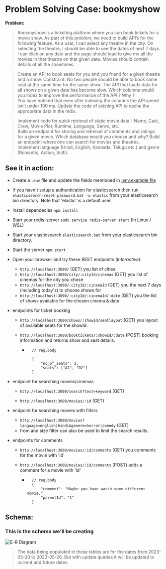 
# Problem Solving Case: bookmyshow

**Problem:**

> Bookmyshow is a ticketing platform where you can book tickets for a movie show. As part of this problem, we need to build API’s for the following feature. As a user, I can select any theatre in the city. On selecting the theatre, I should be able to see the dates of next 7 days. I can click on any date and the page should load to give me all the movies in that theatre on that given date. Movies should contain details of all the showtimes.

> Create an API to book seats for you and you friend for a given theatre and a show. 
Constraint: No two people should be able to book same seat at the same time for the same show. 
The API that loads data for all shows on a given date has become slow. Which columns would you index to improve the performance of the API ? Why ?  
You have noticed that even after indexing the columns the API speed isn’t under 100 ms. Update the code of existing API to cache the appropriate data in the redis.  

> Implement code for quick retrieval of static movie data - Name, Cast, Crew, Movie Plot, Runtime, Language, Genre, etc.  
Build an endpoint for storing and retrieval of comments and ratings for a given movie. Which database would you choose and why? 
Build an endpoint where one can search for movies and theatres.
Implement language (Hindi, English, Kannada, Telugu etc.) and genre (Romantic, Action, Scifi). 


## See it in action:

- Create a ```.env``` file and update the fields mentioned in [.env.example file](./.env.example)

- If you havn't setup a authentication for elasticsearch then run ``` elasticsearch-reset-password.bat -u elastic ``` from your elasticsearch bin directory. Note that 'elastic' is a default user.

- Install dependecies
``` npm install ```

- Start your redis-server
``` sudo service redis-server start ``` (In Linux / WSL)

- Start your elasticsearch ``` elasticsearch.bat ``` from your elasticsearch bin directory.

- Start the server
``` npm start ```

- Open your browser and try these REST endpoints (<i>Interactive</i>):
    - ``` http://localhost:3000/ ``` (GET) you list of cities
    - ``` http://localhost:3000/city/:cityId/cinemas ``` (GET) you list of cinemas for the city you chose
    - ``` http://localhost:3000/:cityId/:cinemaId ``` (GET) you the next 7 days (including today's) to choose shows for
    - ``` http://localhost:3000/:cityId/:cinemaId/:date ``` (GET) you the list of shows available for the chosen cinema & date
    
- endpoints for ticket booking
    - ``` http://localhost:3000/shows/:showId/seatlayout ``` (GET) you layout of available seats for the showId.

    - ``` http://localhost:3000/booktickets/:showId/:date ``` (POST) booking information and returns show and seat details.
        - ``` 
            // req.body

            {
                "no_of_seats": 2,
                "seats": ["A1", "D2"]
            } 

- endpoint for searching movies/cinemas
    - ``` http://localhost:3000/search?text=keyword ``` (GET)

    - ``` http://localhost:3000/movies/:id ``` (GET)

- endpoint for searching movies with filters
    - ``` http://localhost:3000/movies?language=english|hindi&genere=horror|comedy ``` (GET)
    - from and size filter can also be used to limit the search results.

- endpoints for comments
    - ``` http://localhost:3000/movies/:id/comments ``` (GET) you comments for the movie with 'id'

    - ``` http://localhost:3000/movies/:id/comments ``` (POST) adds a comment for a movie with 'id'
        - ```
            // req.body
            {
                "comment": "Maybe you have watch some different movie.",
                "parentId": "1"
            }

## Schema:

### This is the schema we'll be creating

![E-R Diagram](./E-R.png "E-R Diagram")


> The data being populated in these tables are for the dates from 2023-05-20 to 2023-05-26. But with update queries it will be updated to current and future dates.


